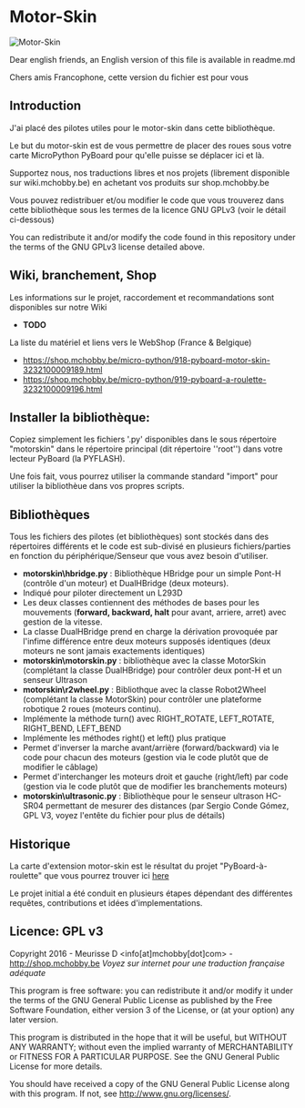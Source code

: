 Motor-Skin 
==========
![Motor-Skin](https://github.com/mchobby/pyboard-driver/blob/master/motorskin/images/MOTOR-SKIN-V1.0-04.JPG "Motor-skin")

Dear english friends, an English version of this file is available in readme.md 

Chers amis Francophone, cette version du fichier est pour vous

Introduction
------------
J'ai placé des pilotes utiles pour le motor-skin dans cette bibliothèque.

Le but du motor-skin est de vous permettre de placer des roues sous votre carte MicroPython PyBoard pour qu'elle puisse se déplacer ici et là. 

Supportez nous, nos traductions libres et nos projets (librement disponible sur wiki.mchobby.be) en achetant vos produits sur shop.mchobby.be 

Vous pouvez redistribuer et/ou modifier le code que vous trouverez dans 
cette bibliothèque sous les termes de la licence GNU GPLv3 (voir le détail ci-dessous)

You can redistribute it and/or modify the code found in this repository
under the terms of the GNU GPLv3 license detailed above.

Wiki, branchement, Shop
------------------------
Les informations sur le projet, raccordement et recommandations sont disponibles sur notre Wiki
* __TODO__

La liste du matériel et liens vers le WebShop (France & Belgique)
* https://shop.mchobby.be/micro-python/918-pyboard-motor-skin-3232100009189.html
* https://shop.mchobby.be/micro-python/919-pyboard-a-roulette-3232100009196.html

Installer la bibliothèque:
--------------------------
Copiez simplement les fichiers '.py' disponibles dans le sous répertoire "motorskin" dans le répertoire principal (dit répertoire ''root'') dans votre lecteur PyBoard (la PYFLASH).

Une fois fait, vous pourrez utiliser la commande standard "import" pour utiliser la bibliothèue dans vos propres scripts.

Bibliothèques
-------------
Tous les fichiers des pilotes (et bibliothèques) sont stockés dans des répertoires différents et le code est sub-divisé en plusieurs fichiers/parties en fonction du périphérique/Senseur que vous avez besoin d'utiliser.

* __motorskin\hbridge.py__ : Bibliothèque HBridge pour un simple Pont-H (contrôle d'un moteur) et DualHBridge (deux moteurs).
 * Indiqué pour piloter directement un L293D
 * Les deux classes contiennent des méthodes de bases pour les mouvements (__forward, backward, halt__ pour avant, arriere, arret) avec gestion de la vitesse.
 * La classe DualHBridge prend en charge la dérivation provoquée par l'infime différence entre deux moteurs supposés identiques (deux moteurs ne sont jamais exactements identiques) 
* __motorskin\motorskin.py__ : bibliothèque avec la classe MotorSkin (complétant la classe DualHBridge) pour contrôler deux pont-H et un senseur Ultrason 
* __motorskin\r2wheel.py__ : Bibliothque avec la classe Robot2Wheel (complétant la classe MotorSkin) pour contrôler une plateforme robotique 2 roues (moteurs continu).
 * Implémente la méthode turn() avec RIGHT_ROTATE, LEFT_ROTATE, RIGHT_BEND, LEFT_BEND
 * Implémente les méthodes right() et left() plus pratique
 * Permet d'inverser la marche avant/arrière (forward/backward) via le code pour chacun des moteurs (gestion via le code plutôt que de modifier le câblage)
 * Permet d'interchanger les moteurs droit et gauche (right/left) par code (gestion via le code plutôt que de modifier les branchements moteurs)
* __motorskin\ultrasonic.py__ : Bibliothèque pour le senseur ultrason HC-SR04 permettant de mesurer des distances (par Sergio Conde Gómez, GPL V3, voyez l'entête du fichier pour plus de détails)

Historique
-----------
La carte d'extension motor-skin est le résultat du projet "PyBoard-à-roulette" que vous pourrez trouver ici [here](https://wiki.mchobby.be/index.php?title=MicroPython-Accueil#PyBoard_.C3.A0_roulette)

Le projet initial a été conduit en plusieurs étapes dépendant des différentes requêtes, contributions et idées d'implementations.

Licence: GPL v3
---------------
Copyright 2016 - Meurisse D <info[at]mchobby[dot]com> - http://shop.mchobby.be
_Voyez sur internet pour une traduction française adéquate_

This program is free software: you can redistribute it and/or modify
it under the terms of the GNU General Public License as published by
the Free Software Foundation, either version 3 of the License, or
(at your option) any later version.

This program is distributed in the hope that it will be useful,
but WITHOUT ANY WARRANTY; without even the implied warranty of
MERCHANTABILITY or FITNESS FOR A PARTICULAR PURPOSE.  See the
GNU General Public License for more details.

You should have received a copy of the GNU General Public License
along with this program.  If not, see <http://www.gnu.org/licenses/>.

